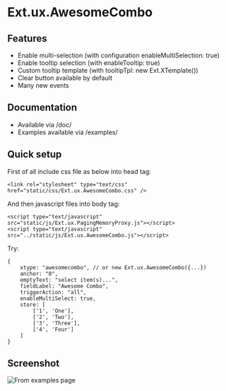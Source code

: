 Ext.ux.AwesomeCombo
===================

Features
--------
>
- Enable multi-selection (with configuration enableMultiSelection: true)
- Enable tooltip selection (with enableTooltip: true)
- Custom tooltip template (with tooltipTpl: new Ext.XTemplate())
- Clear button available by default
- Many new events

Documentation
-------------
>
- Available via /doc/
- Examples available via /examples/

Quick setup
-----------
First of all include css file as below into head tag:

	<link rel="stylesheet" type="text/css" href="static/css/Ext.ux.AwesomeCombo.css" />

And then javascript files into body tag:

	<script type="text/javascript" src="static/js/Ext.ux.PagingMemoryProxy.js"></script>
	<script type="text/javascript" src="../static/js/Ext.ux.AwesomeCombo.js"></script>

Try:

	{
		xtype: "awesomecombo", // or new Ext.ux.AwesomeCombo({...})
		anchor: "0",
		emptyText: "select item(s)...",
		fieldLabel: "Awesome Combo",
		triggerAction: "all",
		enableMultiSelect: true,
		store: [
			['1', 'One'],
			['2', 'Two'],
			['3', 'Three'],
			['4', 'Four']
		]
	}

Screenshot
----------
![From examples page][1]

[1]: https://github.com/revolunet/Ext.ux.BeeCombo/raw/master/screenshot.png